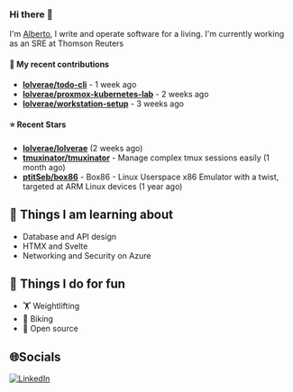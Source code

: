 ### Hi there 👋

I'm [Alberto](https://albertolvera.com), I write and operate software for a living. I'm currently working as an SRE at Thomson Reuters

#### 🚀 My recent contributions
- **[lolverae/todo-cli](https://github.com/lolverae/todo-cli)** - 1 week ago
- **[lolverae/proxmox-kubernetes-lab](https://github.com/lolverae/proxmox-kubernetes-lab)** - 2 weeks ago
- **[lolverae/workstation-setup](https://github.com/lolverae/workstation-setup)** - 3 weeks ago

#### ⭐ Recent Stars
- **[lolverae/lolverae](https://github.com/lolverae/lolverae)** (2 weeks ago)
- **[tmuxinator/tmuxinator](https://github.com/tmuxinator/tmuxinator)** - Manage complex tmux sessions easily (1 month ago)
- **[ptitSeb/box86](https://github.com/ptitSeb/box86)** - Box86 - Linux Userspace x86 Emulator with a twist, targeted at ARM Linux devices (1 year ago)

## 📖 Things I am learning about

- Database and API design
- HTMX and Svelte
- Networking and Security on Azure

## 💪 Things I do for fun

- 🏋 Weightlifting
- 🚴 Biking
- 🤼 Open source

## 🌐Socials
[![LinkedIn](https://img.shields.io/badge/LinkedIn-%230077B5.svg?logo=linkedin&logoColor=white)](https://www.linkedin.com/in/luis-alberto-olvera/)

